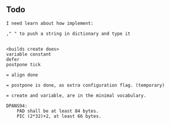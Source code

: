 ## Todo

    I need learn about how implement:

    ," " to push a string in dictionary and type it


    <builds create does> 
    variable constant 
    defer 
    postpone tick 

    = align done 

    = postpone is done, as extra configuration flag. (temporary)

    = create and variable, are in the minimal vocabulary.

    DPANS94: 
        PAD shall be at least 84 bytes.
        PIC (2*32)+2, at least 66 bytes.


    
